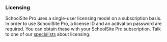 ### Licensing


SchoolSite Pro uses a single-user licensing model on a subscription basis. In order to use SchoolSite Pro, a license ID and an activation password are required. You can obtain these with your SchoolSite Pro subscription. Talk to one of our [specialists](https://davisdemographics.com/get-started/) about licensing.
